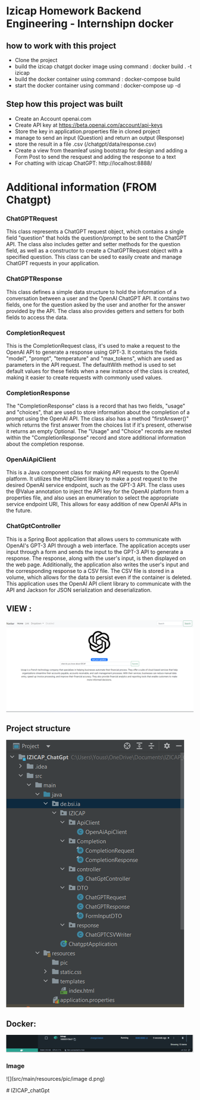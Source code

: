 # Izicap Homework Backend Engineering - Internshipn docker

## how  to  work  with  this  project
* Clone the project
* build the izicap chatgpt docker image  using command :  docker build . -t izicap
* build the docker container using command  : docker-compose build
* start the docker container using command  : docker-compose up -d

## Step how this  project was built

* Create an Account openai.com
* Create API key at https://beta.openai.com/account/api-keys
* Store the key in application.properties file in cloned project
* manage to send an input (Question) and return an output (Response)
* store the result in  a file .csv (/chatgpt/data/response.csv)
* Create a  view from theamleaf using bootstrap for design and adding a Form Post to send the  resquest and adding the response to a text
* For chatting with izicap ChatGPT: http://localhost:8888/


# Additional information (FROM Chatgpt)


### ChatGPTRequest

This class represents a ChatGPT request object, which contains a single field "question" that holds the question/prompt to be sent to the ChatGPT API. The class also includes getter and setter methods for the question field, as well as a constructor to create a ChatGPTRequest object with a specified question. This class can be used to easily create and manage ChatGPT requests in your application.

### ChatGPTResponse

This class defines a simple data structure to hold the information of a conversation between a user and the OpenAI ChatGPT API. It contains two fields, one for the question asked by the user and another for the answer provided by the API. The class also provides getters and setters for both fields to access the data.

### CompletionRequest

This is the CompletionRequest class, it's used to make a request to the OpenAI API to generate a response using GPT-3. It contains the fields "model", "prompt", "temperature" and "max_tokens", which are used as parameters in the API request. The defaultWith method is used to set default values for these fields when a new instance of the class is created, making it easier to create requests with commonly used values.

### CompletionResponse

The "CompletionResponse" class is a record that has two fields, "usage" and "choices", that are used to store information about the completion of a prompt using the OpenAI API. The class also has a method "firstAnswer()" which returns the first answer from the choices list if it's present, otherwise it returns an empty Optional. The "Usage" and "Choice" records are nested within the "CompletionResponse" record and store additional information about the completion response.

### OpenAiApiClient

This is a Java component class for making API requests to the OpenAI platform. It utilizes the HttpClient library to make a post request to the desired OpenAI service endpoint, such as the GPT-3 API. The class uses the @Value annotation to inject the API key for the OpenAI platform from a properties file, and also uses an enumeration to select the appropriate service endpoint URI, This allows for easy addition of new OpenAI APIs in the future.

### ChatGptController

This is a Spring Boot application that allows users to communicate with OpenAI's GPT-3 API through a web interface. The application accepts user input through a form and sends the input to the GPT-3 API to generate a response. The response, along with the user's input, is then displayed on the web page. Additionally, the application also writes the user's input and the corresponding response to a CSV file. The CSV file is stored in a volume, which allows for the data to persist even if the container is deleted. This application uses the OpenAI API client library to communicate with the API and Jackson for JSON serialization and deserialization.


## VIEW :

![](src/main/resources/pic/izicap.png)

## Project structure
![](src/main/resources/pic/structure.png)

## Docker:
![](src/main/resources/pic/docker.png)
### Image
![](src/main/resources/pic/image d.png)
 
#   I Z I C A P _ c h a t G p t 
 
 
